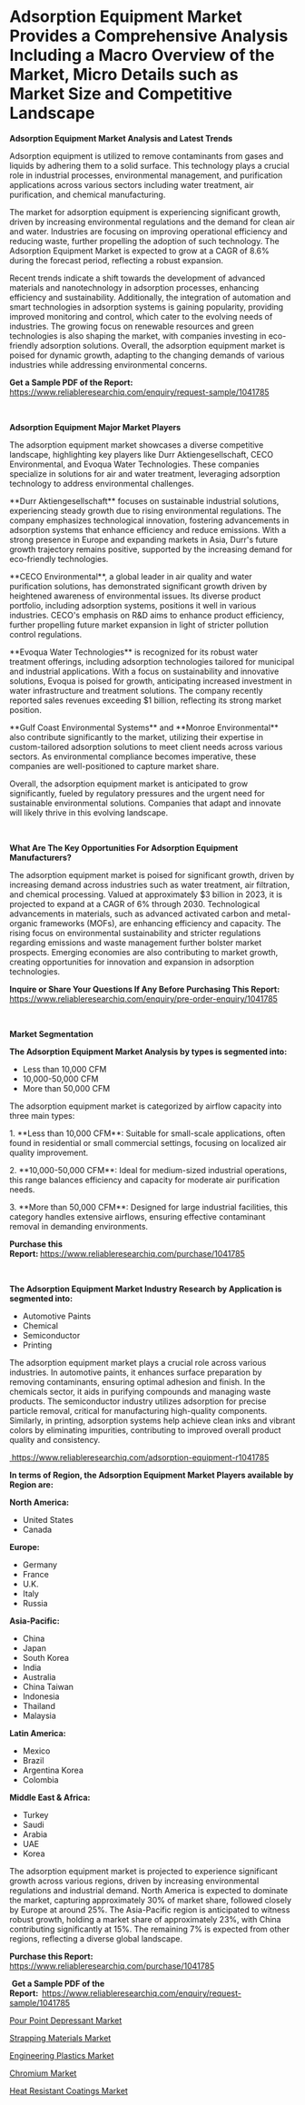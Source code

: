<p><h1>Adsorption Equipment Market Provides a Comprehensive Analysis Including a Macro Overview of the Market, Micro Details such as Market Size and Competitive Landscape</h1></p><p><strong>Adsorption Equipment Market Analysis and Latest Trends</strong></p>
<p><p>Adsorption equipment is utilized to remove contaminants from gases and liquids by adhering them to a solid surface. This technology plays a crucial role in industrial processes, environmental management, and purification applications across various sectors including water treatment, air purification, and chemical manufacturing. </p><p>The market for adsorption equipment is experiencing significant growth, driven by increasing environmental regulations and the demand for clean air and water. Industries are focusing on improving operational efficiency and reducing waste, further propelling the adoption of such technology. The Adsorption Equipment Market is expected to grow at a CAGR of 8.6% during the forecast period, reflecting a robust expansion.</p><p>Recent trends indicate a shift towards the development of advanced materials and nanotechnology in adsorption processes, enhancing efficiency and sustainability. Additionally, the integration of automation and smart technologies in adsorption systems is gaining popularity, providing improved monitoring and control, which cater to the evolving needs of industries. The growing focus on renewable resources and green technologies is also shaping the market, with companies investing in eco-friendly adsorption solutions. Overall, the adsorption equipment market is poised for dynamic growth, adapting to the changing demands of various industries while addressing environmental concerns.</p></p>
<p><strong>Get a Sample PDF of the Report:&nbsp;</strong> <a href="https://www.reliableresearchiq.com/enquiry/request-sample/1041785?utm_campaign=1896&utm_medium=2&utm_source=Github&utm_content=ia&utm_term=31032025&utm_id=adsorption-equipment">https://www.reliableresearchiq.com/enquiry/request-sample/1041785</a></p>
<p>&nbsp;</p>
<p><strong>Adsorption Equipment Major Market Players</strong></p>
<p><p>The adsorption equipment market showcases a diverse competitive landscape, highlighting key players like Durr Aktiengesellschaft, CECO Environmental, and Evoqua Water Technologies. These companies specialize in solutions for air and water treatment, leveraging adsorption technology to address environmental challenges.</p><p>**Durr Aktiengesellschaft** focuses on sustainable industrial solutions, experiencing steady growth due to rising environmental regulations. The company emphasizes technological innovation, fostering advancements in adsorption systems that enhance efficiency and reduce emissions. With a strong presence in Europe and expanding markets in Asia, Durr's future growth trajectory remains positive, supported by the increasing demand for eco-friendly technologies.</p><p>**CECO Environmental**, a global leader in air quality and water purification solutions, has demonstrated significant growth driven by heightened awareness of environmental issues. Its diverse product portfolio, including adsorption systems, positions it well in various industries. CECO's emphasis on R&D aims to enhance product efficiency, further propelling future market expansion in light of stricter pollution control regulations.</p><p>**Evoqua Water Technologies** is recognized for its robust water treatment offerings, including adsorption technologies tailored for municipal and industrial applications. With a focus on sustainability and innovative solutions, Evoqua is poised for growth, anticipating increased investment in water infrastructure and treatment solutions. The company recently reported sales revenues exceeding $1 billion, reflecting its strong market position.</p><p>**Gulf Coast Environmental Systems** and **Monroe Environmental** also contribute significantly to the market, utilizing their expertise in custom-tailored adsorption solutions to meet client needs across various sectors. As environmental compliance becomes imperative, these companies are well-positioned to capture market share.</p><p>Overall, the adsorption equipment market is anticipated to grow significantly, fueled by regulatory pressures and the urgent need for sustainable environmental solutions. Companies that adapt and innovate will likely thrive in this evolving landscape.</p></p>
<p>&nbsp;</p>
<p><strong>What Are The Key Opportunities For Adsorption Equipment Manufacturers?</strong></p>
<p><p>The adsorption equipment market is poised for significant growth, driven by increasing demand across industries such as water treatment, air filtration, and chemical processing. Valued at approximately $3 billion in 2023, it is projected to expand at a CAGR of 6% through 2030. Technological advancements in materials, such as advanced activated carbon and metal-organic frameworks (MOFs), are enhancing efficiency and capacity. The rising focus on environmental sustainability and stricter regulations regarding emissions and waste management further bolster market prospects. Emerging economies are also contributing to market growth, creating opportunities for innovation and expansion in adsorption technologies.</p></p>
<p><strong>Inquire or Share Your Questions If Any Before Purchasing This Report:</strong> <a href="https://www.reliableresearchiq.com/enquiry/pre-order-enquiry/1041785?utm_campaign=1896&utm_medium=2&utm_source=Github&utm_content=ia&utm_term=31032025&utm_id=adsorption-equipment">https://www.reliableresearchiq.com/enquiry/pre-order-enquiry/1041785</a></p>
<p>&nbsp;</p>
<p><strong>Market Segmentation</strong></p>
<p><strong>The Adsorption Equipment Market Analysis by types is segmented into:</strong></p>
<p><ul><li>Less than 10,000 CFM</li><li>10,000-50,000 CFM</li><li>More than 50,000 CFM</li></ul></p>
<p><p>The adsorption equipment market is categorized by airflow capacity into three main types: </p><p>1. **Less than 10,000 CFM**: Suitable for small-scale applications, often found in residential or small commercial settings, focusing on localized air quality improvement.</p><p>2. **10,000-50,000 CFM**: Ideal for medium-sized industrial operations, this range balances efficiency and capacity for moderate air purification needs.</p><p>3. **More than 50,000 CFM**: Designed for large industrial facilities, this category handles extensive airflows, ensuring effective contaminant removal in demanding environments.</p></p>
<p><strong>Purchase this Report:&nbsp;</strong><a href="https://www.reliableresearchiq.com/purchase/1041785?utm_campaign=1896&utm_medium=2&utm_source=Github&utm_content=ia&utm_term=31032025&utm_id=adsorption-equipment">https://www.reliableresearchiq.com/purchase/1041785</a></p>
<p>&nbsp;</p>
<p><strong>The Adsorption Equipment Market Industry Research by Application is segmented into:</strong></p>
<p><ul><li>Automotive Paints</li><li>Chemical</li><li>Semiconductor</li><li>Printing</li></ul></p>
<p><p>The adsorption equipment market plays a crucial role across various industries. In automotive paints, it enhances surface preparation by removing contaminants, ensuring optimal adhesion and finish. In the chemicals sector, it aids in purifying compounds and managing waste products. The semiconductor industry utilizes adsorption for precise particle removal, critical for manufacturing high-quality components. Similarly, in printing, adsorption systems help achieve clean inks and vibrant colors by eliminating impurities, contributing to improved overall product quality and consistency.</p></p>
<p><a href="https://www.reliableresearchiq.com/adsorption-equipment-r1041785?utm_campaign=1896&utm_medium=2&utm_source=Github&utm_content=ia&utm_term=31032025&utm_id=adsorption-equipment">&nbsp;https://www.reliableresearchiq.com/adsorption-equipment-r1041785</a></p>
<p><strong>In terms of Region, the Adsorption Equipment Market Players available by Region are:</strong></p>
<p>
    <p> <strong> North America: </strong>
        <ul>
            <li>United States</li>
            <li>Canada</li>
        </ul>
        </p> 
    <p> <strong> Europe: </strong>
        <ul>
            <li>Germany</li>
            <li>France</li>
            <li>U.K.</li>
            <li>Italy</li>
            <li>Russia</li>
        </ul>
        </p> 
    <p> <strong> Asia-Pacific: </strong>
        <ul>
            <li>China</li>
            <li>Japan</li>
            <li>South Korea</li>
            <li>India</li>
            <li>Australia</li>
            <li>China Taiwan</li>
            <li>Indonesia</li>
            <li>Thailand</li>
            <li>Malaysia</li>
        </ul>
        </p> 
    <p> <strong> Latin America: </strong>
        <ul>
            <li>Mexico</li>
            <li>Brazil</li>
            <li>Argentina Korea</li>
            <li>Colombia</li>
        </ul>
        </p> 
    <p> <strong> Middle East & Africa: </strong>
        <ul>
            <li>Turkey</li>
            <li>Saudi</li>
            <li>Arabia</li>
            <li>UAE</li>
            <li>Korea</li>
        </ul>
    </p>
    </p>
<p><p>The adsorption equipment market is projected to experience significant growth across various regions, driven by increasing environmental regulations and industrial demand. North America is expected to dominate the market, capturing approximately 30% of market share, followed closely by Europe at around 25%. The Asia-Pacific region is anticipated to witness robust growth, holding a market share of approximately 23%, with China contributing significantly at 15%. The remaining 7% is expected from other regions, reflecting a diverse global landscape.</p></p>
<p><strong>Purchase this Report: </strong><a href="https://www.reliableresearchiq.com/purchase/1041785?utm_campaign=1896&utm_medium=2&utm_source=Github&utm_content=ia&utm_term=31032025&utm_id=adsorption-equipment">https://www.reliableresearchiq.com/purchase/1041785</a></p>
<p>&nbsp;<strong>Get a Sample PDF of the Report:&nbsp;&nbsp;</strong><a href="https://www.reliableresearchiq.com/enquiry/request-sample/1041785?utm_campaign=1896&utm_medium=2&utm_source=Github&utm_content=ia&utm_term=31032025&utm_id=adsorption-equipment">https://www.reliableresearchiq.com/enquiry/request-sample/1041785</a></p>
<p><strong></strong></p>
<p><p><a href="https://github.com/delcirodda4f/Market-Research-Report-List-1/blob/main/pour-point-depressant-market.md?utm_campaign=1896&utm_medium=2&utm_source=Github&utm_content=ia&utm_term=31032025&utm_id=adsorption-equipment">Pour Point Depressant Market</a></p><p><a href="https://github.com/meenafadilkh/Market-Research-Report-List-1/blob/main/strapping-materials-market.md?utm_campaign=1896&utm_medium=2&utm_source=Github&utm_content=ia&utm_term=31032025&utm_id=adsorption-equipment">Strapping Materials Market</a></p><p><a href="https://github.com/miehldobin1w/Market-Research-Report-List-1/blob/main/engineering-plastics-market.md?utm_campaign=1896&utm_medium=2&utm_source=Github&utm_content=ia&utm_term=31032025&utm_id=adsorption-equipment">Engineering Plastics Market</a></p><p><a href="https://github.com/gaiusmelyna/Market-Research-Report-List-1/blob/main/chromium-market.md?utm_campaign=1896&utm_medium=2&utm_source=Github&utm_content=ia&utm_term=31032025&utm_id=adsorption-equipment">Chromium Market</a></p><p><a href="https://github.com/pupunhez/Market-Research-Report-List-1/blob/main/heat-resistant-coatings-market.md?utm_campaign=1896&utm_medium=2&utm_source=Github&utm_content=ia&utm_term=31032025&utm_id=adsorption-equipment">Heat Resistant Coatings Market</a></p></p>